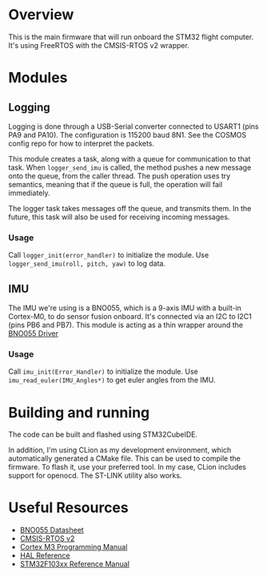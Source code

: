 # Overview

This is the main firmware that will run onboard the STM32 flight computer. It's using FreeRTOS with the CMSIS-RTOS v2 wrapper. 

# Modules
## Logging

Logging is done through a USB-Serial converter connected to USART1 (pins PA9 and PA10). The configuration is 115200 baud 8N1. See the COSMOS config repo for how to interpret the packets.

This module creates a task, along with a queue for communication to that task. When `logger_send_imu` is called, the method pushes a new message onto the queue, from the caller thread. The push operation uses try semantics, meaning that if the queue is full, the operation will fail immediately.

The logger task takes messages off the queue, and transmits them. In the future, this task will also be used for receiving incoming messages. 

### Usage
Call `logger_init(error_handler)` to initialize the module. Use `logger_send_imu(roll, pitch, yaw)` to log data. 

## IMU

The IMU we're using is a BNO055, which is a 9-axis IMU with a built-in Cortex-M0, to do sensor fusion onboard. It's connected via an I2C to I2C1 (pins PB6 and PB7). This module is acting as a thin wrapper around the [BNO055 Driver][BNO055] 

[BNO055]:
https://github.com/BoschSensortec/BNO055_driver

### Usage
Call `imu_init(Error_Handler)` to initialize the module. Use `imu_read_euler(IMU_Angles*)` to get euler angles from the IMU.

# Building and running

The code can be built and flashed using STM32CubeIDE. 

In addition, I'm using CLion as my development environment, which automatically generated a CMake file. This can be used to compile the firmware. To flash it, use your preferred tool. In my case, CLion includes support for openocd. The ST-LINK utility also works. 

# Useful Resources
- [BNO055 Datasheet][BNO055Data]
- [CMSIS-RTOS v2][RTOS]
- [Cortex M3 Programming Manual][CTX]
- [HAL Reference][HAL]
- [STM32F103xx Reference Manual][REF]

[BNO055Data]:
https://www.bosch-sensortec.com/media/boschsensortec/downloads/datasheets/bst-bno055-ds000.pdf

[CTX]: https://www.st.com/content/ccc/resource/technical/document/programming_manual/5b/ca/8d/83/56/7f/40/08/CD00228163.pdf/files/CD00228163.pdf/jcr:content/translations/en.CD00228163.pdf

[HAL]: https://www.st.com/content/ccc/resource/technical/document/user_manual/72/52/cc/53/05/e3/4c/98/DM00154093.pdf/files/DM00154093.pdf/jcr:content/translations/en.DM00154093.pdf

[REF]: https://www.st.com/content/ccc/resource/technical/document/reference_manual/59/b9/ba/7f/11/af/43/d5/CD00171190.pdf/files/CD00171190.pdf/jcr:content/translations/en.CD00171190.pdf

[RTOS]: http://www.keil.com/pack/doc/CMSIS_Dev/RTOS2/html/index.html



